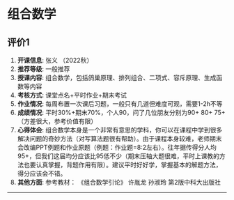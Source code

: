 # 组合数学

## 评价1

1. **开课信息**: 张义 （2022秋）
2. **推荐等级**: 一般推荐
3. **授课内容**: 组合数学，包括鸽巢原理、排列组合、二项式、容斥原理、生成函数等内容
4. **考核方式**: 课堂点名+平时作业+期末考试
5. **作业情况**: 每周布置一次课后习题，一般只有几道但难度可观，需要1-2h不等
6. **成绩情况**: 平时30%+期末70%，个人90，问了几位朋友分别为90+ 80+ 75+（方差很大，参考价值有限）
7. **心得体会**: 组合数学本身是一个非常有意思的学科，你可以在课程中学到很多解决问题的奇妙方法（对写算法题很有帮助）。由于课程本身较难，老师期末会改编PPT例题和作业原题（例题：作业题=8:2左右）。往年据传得分人均95+，但我们这届均分应该比95低不少（期末压轴大题很难，平时上课教的方法也要认真掌握，背题作用有限）。建议平时好好学，掌握基本的解题方法，得分应该会不错。
8. **其他方面**: 参考教材： 《组合数学引论》 许胤龙 孙淑玲 第2版中科大出版社  

---
